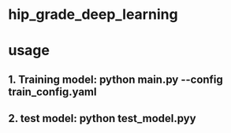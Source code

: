 # hip_grade_deep_learning
# usage
## 1. Training model:  python main.py --config train_config.yaml
## 2. test model: python test_model.pyy
